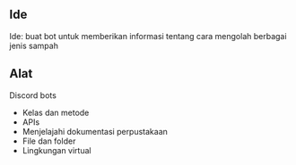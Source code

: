 ## Ide
Ide: buat bot untuk memberikan informasi tentang cara mengolah berbagai jenis sampah

## Alat
Discord bots
- Kelas dan metode
- APIs
- Menjelajahi dokumentasi perpustakaan
- File dan folder
- Lingkungan virtual
